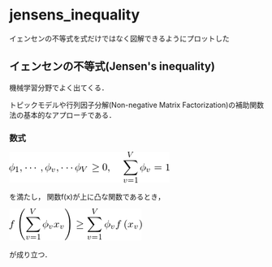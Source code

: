 # jensens_inequality
イェンセンの不等式を式だけではなく図解できるようにプロットした

## イェンセンの不等式(Jensen's inequality)

機械学習分野でよく出てくる．

トピックモデルや行列因子分解(Non-negative Matrix Factorization)の補助関数法の基本的なアプローチである．

### 数式

![alt](img/item.png)

を満たし， 関数f(x)が上に凸な関数であるとき，

![alt](img/theorem.png)

が成り立つ．
